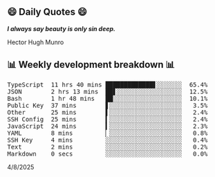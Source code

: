 ## 😄 Daily Quotes 😄

_**I always say beauty is only sin deep.**_

Hector Hugh Munro



## 📊 Weekly development breakdown 📊

<pre>TypeScript  11 hrs 40 mins █████████████▋░░░░░░░  65.4%
JSON        2 hrs 13 mins  ██▋░░░░░░░░░░░░░░░░░░  12.5%
Bash        1 hr 48 mins   ██░░░░░░░░░░░░░░░░░░░  10.1%
Public Key  37 mins        ▋░░░░░░░░░░░░░░░░░░░░   3.5%
Other       25 mins        ▌░░░░░░░░░░░░░░░░░░░░   2.4%
SSH Config  25 mins        ▍░░░░░░░░░░░░░░░░░░░░   2.4%
JavaScript  24 mins        ▍░░░░░░░░░░░░░░░░░░░░   2.3%
YAML        8 mins         ▏░░░░░░░░░░░░░░░░░░░░   0.8%
SSH Key     4 mins         ░░░░░░░░░░░░░░░░░░░░░   0.4%
Text        2 mins         ░░░░░░░░░░░░░░░░░░░░░   0.2%
Markdown    0 secs         ░░░░░░░░░░░░░░░░░░░░░   0.0%</pre>

4/8/2025